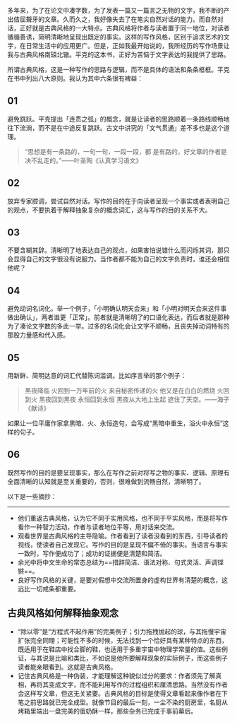 多年来，为了在论文中凑字数，为了发表一篇又一篇言之无物的文字，我不断的产出佶屈聱牙的文章。久而久之，我好像失去了在笔尖自然对话的能力。而自然对话，正好就是古典风格的一大特点。古典风格将作者与读者置于同一地位，对读者循循善诱，简明清晰地呈现出既定的事实。这样的写作风格，区别于追求艺术的文字，在日常生活中的应用更广。但是，正如我最开始说的，我所经历的写作场景让我与古典风格南辕北辙。平克的这本书，正好为苦恼于文字表达的我提供了思路。

所谓古典风格，这是一种写作的思路与逻辑，而不是具体的语法和条条框框。平克在书中列出八大原则。我认为其中六条很有裨益：

## 01

避免跳跃。平克提出「连贯之弧」的概念，就是让读者的思路顺着一条路线顺畅地往下流淌，而不是在中途反复跳跃。古文中讲究的「文气贯通」差不多也是这个道理。

> “思想是有一条路的，一句一句，一段一段，都 是有路的，好文章的作者是决不乱走的。”——叶圣陶《认真学习语文》

## 02

放弃专家腔调，尝试自然对话。写作的目的在于向读者呈现一个事实或者表明自己的观点，不要执着于解释抽象复杂的概念词汇，这与写作的目的关系不大。

## 03

不要含糊其辞。清晰明了地表达自己的观点，如果害怕说错什么而闪烁其词，那只会显得自己的文字很没有说服力。当作者都不能为自己的文字负责时，谁还会相信他呢？

## 04

避免动词名词化。举一个例子，「小明确认明天会来」和「小明对明天会来这件事做出确认」，两者谁更「正常」。前者就是清晰明了的口语化表达，而后者就是那种为了凑论文字数的多此一举。过多的名词化会让文字不顺畅，且丧失掉动词特有的那股力量感和代入感。

## 05

用新鲜、简明达意的词汇代替陈词滥调。比如序言举的那个例子：

> 黑夜降临 火回到一万年前的火 来自秘密传递的火 他又是在白白的燃烧 火回到火 黑夜回到黑夜 永恒回到永恒 黑夜从大地上生起 遮住了天空。——海子《献诗》

如果让一位平庸作家拿黑暗、火、永恒造句，会写成“黑暗中重生，浴火中永恒”这样的句子。

## 06

既然写作的目的是要呈现事实，那么在写作之前对将写之物的事实、逻辑、原理有全面清晰的认知就是至关重要的，否则，很难做到流畅自然，清晰明了。

以下是一些摘抄：

---

- 他们重返古典风格，认为它不同于实用风格，也不同于平实风格，而是将写作看作一种智力活动，作者与读者地位平等，用对话来交流。
- 观看世界是古典风格的主导隐喻。作者看到了读者没看到的东西，引导读者的视线，使读者自己发现它。写作的目的是呈现不偏不倚的事实。当语言与事实一致时，写作便成功了；成功的证据便是清楚和简洁。
- 余光中将中文生命的常态总结为==措辞简洁、语法对称、句式灵活、声调铿锵==。
- 良好写作风格的关键，是要对假想中交流所置身的虚构世界有清楚的概念，这远比一切戒条都重要。

## 古典风格如何解释抽象观念

- “除以零”是“方程式不起作用”的完美例子；引力拖拽抛起的球，与其拖慢宇宙扩张完全同理；可能性不多的时候，无法找到一个恰好具有某种特点的东西，既适用于在鞋店中找合脚的鞋，也适用于多重宇宙中物理学常量的值。这些例证，与其说是比喻和类比，不如说是他所要解释现象的实际例子，而这些例子读者能亲眼看到。这就是古典风格。
- 记住古典风格是一种伪装，才能理解这种貌似过分的要求：作者须先了解真相，再将其变成文字，而不能利用写作的过程组织和厘清思路。当然没有作者会这样写文章，但这无关紧要。古典风格的目标是使得文章看起来像作者在下笔之前思路就已完全成型。就像节目的最后一刻，一尘不染的厨房里，名厨从烤箱里端出一盘完美的蛋奶酥一样，那些杂务已完成于事前幕后。